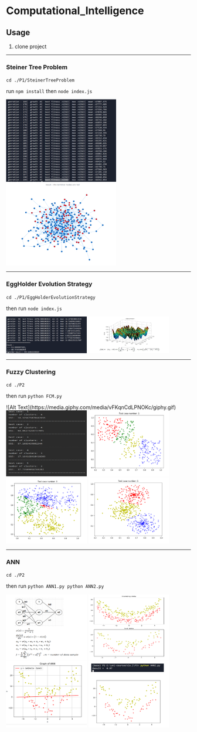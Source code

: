 # Computational_Intelligence


## Usage
  1. clone project
 <hr>
 
 ### Steiner Tree Problem 
 ``
  cd ./P1/SteinerTreeProblem
 ``
 
 run ``` npm install ```
 then ``` node index.js ```
 
  <p align="left">
    <img src="https://github.com/sajadsarlaki/Computational_Intelligence/blob/master/screen-shots/P1/Steiner/1.png"   width="300" height="225">
    <img src="https://github.com/sajadsarlaki/Computational_Intelligence/blob/master/screen-shots/P1/Steiner/2.png"   width="300" height="225">
   </p>
 <hr>
 
 ### EggHolder Evolution Strategy
 
 `
  cd ./P1/EggHolderEvolutionStrategy
 `
 
 then run ` node index.js `
  <p align="left">
    <img src="https://github.com/sajadsarlaki/Computational_Intelligence/blob/master/screen-shots/P1/EggHolder/1.png"  width="220" height="100">
    <img src="https://github.com/sajadsarlaki/Computational_Intelligence/blob/master/screen-shots/P1/EggHolder/2.png"  width="220" height="100">
   </p>
 <hr>
 
 ### Fuzzy Clustering
  `
  cd ./P2
 `
 
 then run
 `
  python FCM.py
 `
 
<p align="left">
![Alt Text](https://media.giphy.com/media/vFKqnCdLPNOKc/giphy.gif)    <img src="https://github.com/sajadsarlaki/Computational_Intelligence/blob/master/screen-shots/P2/FCM/1.png"   width="220" height="180">
    <img src="https://github.com/sajadsarlaki/Computational_Intelligence/blob/master/screen-shots/P2/FCM/2.png"   width="220" height="180">
    <img src="https://github.com/sajadsarlaki/Computational_Intelligence/blob/master/screen-shots/P2/FCM/3.png"   width="220" height="180">
    <img src="https://github.com/sajadsarlaki/Computational_Intelligence/blob/master/screen-shots/P2/FCM/4.png"   width="220" height="180">

   </p>

<hr>

 ### ANN
 `
  cd ./P2
 `
 
 then run
 `
  python ANN1.py
  python ANN2.py
 `
 <p align="left">
    <img src="https://github.com/sajadsarlaki/Computational_Intelligence/blob/master/screen-shots/P3/ANN/2.png"   width="220" height="180">
    <img src="https://github.com/sajadsarlaki/Computational_Intelligence/blob/master/screen-shots/P3/ANN/3.png"   width="220" height="180">
    <img src="https://github.com/sajadsarlaki/Computational_Intelligence/blob/master/screen-shots/P3/ANN/4.png"   width="220" height="180">
    <img src="https://github.com/sajadsarlaki/Computational_Intelligence/blob/master/screen-shots/P3/ANN/5.png"   width="220" height="180">

   </p>
 


